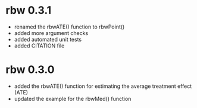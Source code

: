 # rbw 0.3.1

* renamed the rbwATE() function to rbwPoint()
* added more argument checks
* added automated unit tests
* added CITATION file

# rbw 0.3.0

* added the rbwATE() function for estimating the average treatment effect (ATE)
* updated the example for the rbwMed() function
